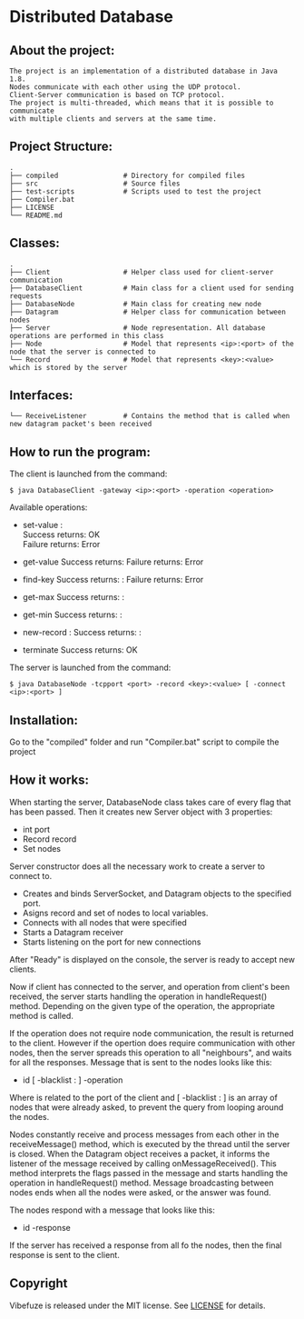 # Distributed Database

## About the project:  
    The project is an implementation of a distributed database in Java 1.8.  
	Nodes communicate with each other using the UDP protocol.  
	Client-Server communication is based on TCP protocol.  
	The project is multi-threaded, which means that it is possible to communicate  
	with multiple clients and servers at the same time.  

## Project Structure:
	.
    ├── compiled                # Directory for compiled files 
    ├── src                     # Source files
    ├── test-scripts            # Scripts used to test the project
    ├── Compiler.bat
    ├── LICENSE
    └── README.md

## Classes:
	.
    ├── Client                  # Helper class used for client-server communication
    ├── DatabaseClient          # Main class for a client used for sending requests
    ├── DatabaseNode            # Main class for creating new node
    ├── Datagram                # Helper class for communication between nodes
    ├── Server                  # Node representation. All database operations are performed in this class
    ├── Node                    # Model that represents <ip>:<port> of the node that the server is connected to
    └── Record                  # Model that represents <key>:<value> which is stored by the server
    
## Interfaces:
	└── ReceiveListener         # Contains the method that is called when new datagram packet's been received

## How to run the program:
The client is launched from the command:

	$ java DatabaseClient -gateway <ip>:<port> -operation <operation>

Available operations:  
	
* set-value <key>:<value>  
		Success returns: OK  
		Failure returns: Error  

* get-value <key>
    Success returns: <value>
    Failure returns: Error

* find-key <key>
    Success returns: <ip>:<port>
    Failure returns: Error

* get-max
    Success returns: <key>:<value>

* get-min
    Success returns: <key>:<value>

* new-record <key>:<value>
    Success returns: <key>:<value>
			
* terminate
    Success returns: OK

The server is launched from the command:

	$ java DatabaseNode -tcpport <port> -record <key>:<value> [ -connect <ip>:<port> ]

## Installation:
Go to the "compiled" folder and run "Compiler.bat" script to compile the project

## How it works:
When starting the server, DatabaseNode class takes care of every flag that has been passed.
Then it creates new Server object with 3 properties:

* int port
* Record record
* Set<Node> nodes

Server constructor does all the necessary work to create a server to connect to.

* Creates and binds ServerSocket, and Datagram objects to the specified port.
* Asigns record and set of nodes to local variables.
* Connects with all nodes that were specified
* Starts a Datagram receiver
* Starts listening on the port for new connections
       
After "Ready" is displayed on the console, the server is ready to accept new clients.

Now if client has connected to the server, and operation from client's been received,
the server starts handling the operation in handleRequest() method. Depending on
the given type of the operation, the appropriate method is called.
		
If the operation does not require node communication, the result is returned to the client.
However if the opertion does require communication with other nodes, then the server
spreads this operation to all "neighbours", and waits for all the responses.
Message that is sent to the nodes looks like this:

* id <id> [ -blacklist <ip>:<port> ] -operation <operation>

Where <id> is related to the port of the client and [ -blacklist <ip>:<port> ] is
an array of nodes that were already asked, to prevent the query from looping around
the nodes.
		
Nodes constantly receive and process messages from each other 
in the receiveMessage() method, which is executed by the thread until the server is closed.
When the Datagram object receives a packet, it informs the listener of the message
received by calling onMessageReceived(). This method interprets the flags 
passed in the message and starts handling the operation in handleRequest() method.
Message broadcasting between nodes ends when all the nodes were asked, or the answer
was found.

The nodes respond with a message that looks like this:

* id <id> -response <answer>
		
If the server has received a response from all fo the nodes, then the final response
is sent to the client.

## Copyright
Vibefuze is released under the MIT license. See [LICENSE](https://github.com/MaksZawila/Distributed-Database/LICENSE) for details.